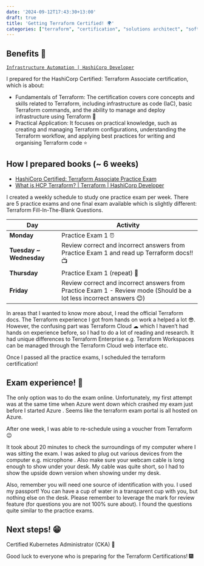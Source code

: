 ```yaml
---
date: '2024-09-12T17:43:30+13:00'
draft: true
title: 'Getting Terraform Certified! 🌍'
categories: ["terraform", "certification", "solutions architect", "software engineers", "tips"]
---
```

## Benefits 🦘

[`Infrastructure Automation | HashiCorp Developer`](https://developer.hashicorp.com/certifications/infrastructure-automation)

I prepared for the HashiCorp Certified: Terraform Associate certification, which is about:

- Fundamentals of Terraform: The certification covers core concepts and skills related to Terraform, including infrastructure as code (IaC), basic Terraform commands, and the ability to manage and deploy infrastructure using Terraform 📝 
- Practical Application: It focuses on practical knowledge, such as creating and managing Terraform configurations, understanding the Terraform workflow, and applying best practices for writing and organising Terraform code ⭐

## How I prepared books  (~ 6 weeks)

- [HashiCorp Certified: Terraform Associate Practice Exam](https://www.udemy.com/course/terraform-associate-practice-exam/?couponCode=ST17MT91224A)
- [What is HCP Terraform? | Terraform | HashiCorp Developer](https://developer.hashicorp.com/terraform/cloud-docs)

I created a weekly schedule to study one practice exam per week. There are 5 practice exams and one final exam available which is slightly different: Terraform Fill-In-The-Blank Questions. 

| Day            | Activity                                                                                                      |
|----------------|--------------------------------------------------------------------------------------------------------------|
| **Monday**     | Practice Exam 1 ⏰                                                                               |
| **Tuesday ~ Wednesday** | Review correct and incorrect answers from Practice Exam 1 and read up Terraform docs!! 📺 |
| **Thursday**   | Practice Exam 1 (repeat) 📝 |
| **Friday**     | Review correct and incorrect answers from Practice Exam 1 - Review mode (Should be a lot less incorrect answers 😊) |

In areas that I wanted to know more about, I read the official Terraform docs. The Terraform experience I got from hands on work a helped a lot 😎. However, the confusing part was Terraform Cloud ☁ which I haven’t had hands on experience before, so I had to do a lot of reading and research. It had unique differences to Terraform Enterprise e.g. Terraform Workspaces can be managed through the Terraform Cloud web interface etc.

Once I passed all the practice exams, I scheduled the terraform certification! 

## Exam experience! 🦄

The only option was to do the exam online. Unfortunately, my first attempt was at the same time when Azure went down which crashed my exam just before I started Azure . Seems like the terraform exam portal is all hosted on Azure.

After one week, I was able to re-schedule using a voucher from Terraform 😉 

It took about 20 minutes to check the surroundings of my computer where I was sitting the exam. I was asked to plug out various devices from the computer e.g. microphone . Also make sure your webcam cable is long enough to show under your desk. My cable was quite short, so I had to show the upside down version when showing under my desk.

Also, remember you will need one source of identification with you. I used my passport! You can have a cup of water in a transparent cup with you, but nothing else on the desk. Please remember to leverage the mark for review feature (for questions you are not 100% sure about). I found the questions quite similar to the practice exams.

## Next steps! 😁

Certified Kubernetes Administrator (CKA) 🥌  

Good luck to everyone who is preparing for the Terraform Certifications! 🎆